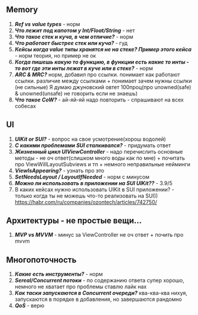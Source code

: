 ## Memory

1) ***Ref vs value types*** - норм 
2) ***Что лежит под капотом у Int/Float/String*** - нет
3) ***Что такое стек и куча, в чем отличие?*** - норм 
4) ***Что работает быстрее стек или куча?*** - гуд
5) ***Кейсы когда value типы хранятся не на стеке? Пример этого кейса*** - норм теория, но пример не ок
6) ***Когда пишешь какую то функцию, в функции есть какие то инты - то вот где эти инты лежат в куче или в стеке?*** - норм
7) ***ARC & MRC?*** норм, добавил про ссылки. понимает как работают ссылки. различие между ссылками + понимает зачем нужны ссылки (не сильные) Я думаю джуновский овтет 100проц(про unowned(safe) & unowned(unsafe) не говорить если не знаешь)
8) ***Что такое CoW?*** - ай-яй-яй надо повторить - спрашивают на всех собесах

## UI

1) ***UIKit or SUI?*** - вопрос на свое усмотрение(хорош водолей)
2) ***С какими проблемами SUI сталкивался?*** - придумать ответ
3) ***Жизненный цикл UIViewController*** - надо перечислить основные методы - не оч ответ(слишком много воды как по мне) + почитать про ViewWillLayoutSubviews и тп + немного неправильные нейминги
4) ***ViewIsAppearing?*** - узнать про это
5) ***SetNeedsLayout / LayoutIfNeeded*** - норм с минусом 
6) ***Можно ли использовать в приложении на SUI UIKit??*** - 3.9/5
7) В каких кейсах нужно использовать UIKit в SUI приложении? - только когда ты не можешь что-то реализовать на SUI)) https://habr.com/ru/companies/ozontech/articles/742750/

## Архитектуры - не простые вещи...

1) ***MVP vs MVVM*** - минус за ViewController не оч ответ + почить про mvvm

## Многопоточность

1) ***Какие есть инструменты?*** - норм
2) ***Sereal/Concurrent потоки*** - по содержанию ответа супер хорошо, немного не хватает про проблемы ставлю лайк нах 
3) ***Как таски запускаются в Concurrent очереди?*** ква-ква-ква нихуя, запускаются в порядке в добавления, но завершаются рандомно
4) ***QoS*** - верю 
